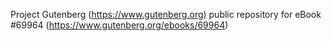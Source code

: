 Project Gutenberg (https://www.gutenberg.org) public repository for
eBook #69964 (https://www.gutenberg.org/ebooks/69964)
